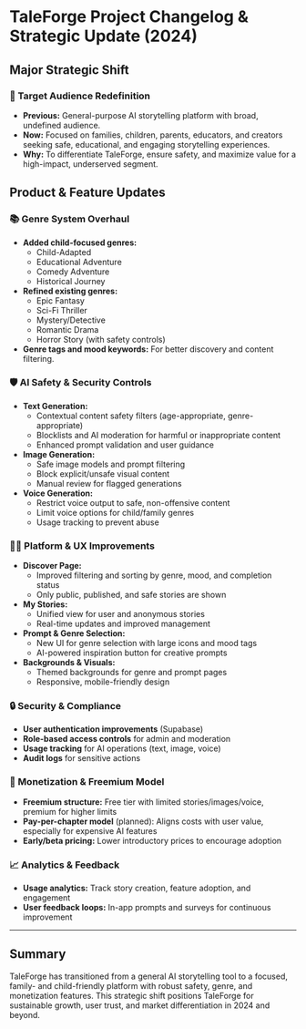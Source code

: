 # TaleForge Project Changelog & Strategic Update (2024)

## Major Strategic Shift

### 🎯 Target Audience Redefinition
- **Previous:** General-purpose AI storytelling platform with broad, undefined audience.
- **Now:** Focused on families, children, parents, educators, and creators seeking safe, educational, and engaging storytelling experiences.
- **Why:** To differentiate TaleForge, ensure safety, and maximize value for a high-impact, underserved segment.

## Product & Feature Updates

### 📚 Genre System Overhaul
- **Added child-focused genres:**
  - Child-Adapted
  - Educational Adventure
  - Comedy Adventure
  - Historical Journey
- **Refined existing genres:**
  - Epic Fantasy
  - Sci-Fi Thriller
  - Mystery/Detective
  - Romantic Drama
  - Horror Story (with safety controls)
- **Genre tags and mood keywords:** For better discovery and content filtering.

### 🛡️ AI Safety & Security Controls
- **Text Generation:**
  - Contextual content safety filters (age-appropriate, genre-appropriate)
  - Blocklists and AI moderation for harmful or inappropriate content
  - Enhanced prompt validation and user guidance
- **Image Generation:**
  - Safe image models and prompt filtering
  - Block explicit/unsafe visual content
  - Manual review for flagged generations
- **Voice Generation:**
  - Restrict voice output to safe, non-offensive content
  - Limit voice options for child/family genres
  - Usage tracking to prevent abuse

### 🧑‍💻 Platform & UX Improvements
- **Discover Page:**
  - Improved filtering and sorting by genre, mood, and completion status
  - Only public, published, and safe stories are shown
- **My Stories:**
  - Unified view for user and anonymous stories
  - Real-time updates and improved management
- **Prompt & Genre Selection:**
  - New UI for genre selection with large icons and mood tags
  - AI-powered inspiration button for creative prompts
- **Backgrounds & Visuals:**
  - Themed backgrounds for genre and prompt pages
  - Responsive, mobile-friendly design

### 🔒 Security & Compliance
- **User authentication improvements** (Supabase)
- **Role-based access controls** for admin and moderation
- **Usage tracking** for AI operations (text, image, voice)
- **Audit logs** for sensitive actions

### 💸 Monetization & Freemium Model
- **Freemium structure:** Free tier with limited stories/images/voice, premium for higher limits
- **Pay-per-chapter model** (planned): Aligns costs with user value, especially for expensive AI features
- **Early/beta pricing:** Lower introductory prices to encourage adoption

### 📈 Analytics & Feedback
- **Usage analytics:** Track story creation, feature adoption, and engagement
- **User feedback loops:** In-app prompts and surveys for continuous improvement

---

## Summary
TaleForge has transitioned from a general AI storytelling tool to a focused, family- and child-friendly platform with robust safety, genre, and monetization features. This strategic shift positions TaleForge for sustainable growth, user trust, and market differentiation in 2024 and beyond. 